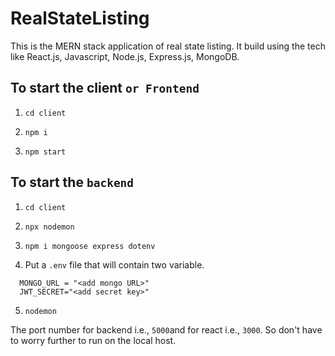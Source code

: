 # RealStateListing
This is the MERN stack application of real state listing. It build using the tech like React.js, Javascript, Node.js, Express.js, MongoDB.
## To start the client `or Frontend `
1. ```
   cd client
   ```
2. ```
   npm i
    ```
3. ```
   npm start
    ```
## To start the `backend ` 
1. ```
   cd client
   ```
2. ```
   npx nodemon
   ```
3. ```
   npm i mongoose express dotenv 
    ```
4. Put a `.env` file that will contain two variable.
   

  ```
    MONGO_URL = "<add mongo URL>"
    JWT_SECRET="<add secret key>"
   ```
5.
   ```
   nodemon
   ```
The port number for backend i.e., `5000`and for react i.e., `3000`. So don't have to worry further to run on the local host.
